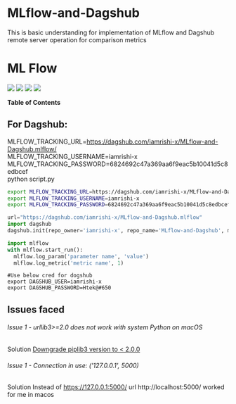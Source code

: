 # MLflow-and-Dagshub
This is basic understanding for implementation of MLflow and Dagshub remote server operation for comparison metrics

# ML Flow

![](https://img.shields.io/github/stars/pandao/editor.md.svg) 
![](https://img.shields.io/github/forks/pandao/editor.md.svg) 
![](https://img.shields.io/github/tag/pandao/editor.md.svg) 
![](https://img.shields.io/github/release/pandao/editor.md.svg) 

**Table of Contents**

## For Dagshub:

MLFLOW_TRACKING_URL=https://dagshub.com/iamrishi-x/MLflow-and-Dagshub.mlflow/ \
MLFLOW_TRACKING_USERNAME=iamrishi-x \
MLFLOW_TRACKING_PASSWORD=6824692c47a369aa6f9eac5b10041d5c8edbcef \
python script.py


```bash
export MLFLOW_TRACKING_URL=https://dagshub.com/iamrishi-x/MLflow-and-Dagshub.mlflow/
export MLFLOW_TRACKING_USERNAME=iamrishi-x
export MLFLOW_TRACKING_PASSWORD=6824692c47a369aa6f9eac5b10041d5c8edbcefo
```
```python
url="https://dagshub.com/iamrishi-x/MLflow-and-Dagshub.mlflow"
import dagshub
dagshub.init(repo_owner='iamrishi-x', repo_name='MLflow-and-Dagshub', mlflow=True)

import mlflow
with mlflow.start_run():
  mlflow.log_param('parameter name', 'value')
  mlflow.log_metric('metric name', 1)
```
```shell
#Use below cred for dogshub
export DAGSHUB_USER=iamrishi-x
export DAGSHUB_PASSWORD=Htek@#650
```


## Issues faced
###### Issue 1 - urllib3>=2.0 does not work with system Python on macOS 
Solution [Downgrade piplib3 version to < 2.0.0 ](https://stackoverflow.com/questions/76187256/importerror-urllib3-v2-0-only-supports-openssl-1-1-1-currently-the-ssl-modu "Heading link")

###### Issue 1 - Connection in use: ('127.0.0.1', 5000)
Solution Instead of https://127.0.0.1:5000/ url
http://localhost:5000/ worked for me in macos 
